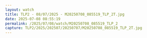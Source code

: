 ```yaml
---
layout: watch
title: TLP2 - 08/07/2025 - M20250708_085519_TLP_2T.jpg
date: 2025-07-08 08:55:19
permalink: /2025/07/08/watch/M20250708_085519_TLP_2
capture: TLP2/2025/202507/20250707/M20250708_085519_TLP_2T.jpg
---
```

